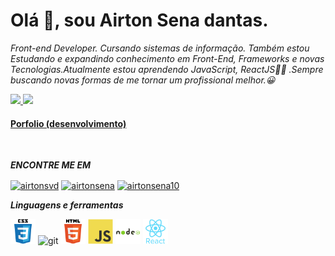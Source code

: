 # Olá 👋, sou Airton Sena dantas.

_Front-end Developer. Cursando sistemas de informação. Também estou Estudando e expandindo conhecimento em Front-End, Frameworks e novas Tecnologias.Atualmente estou aprendendo JavaScript, ReactJS✊🏽 .Sempre buscando novas formas de me tornar um profissional
melhor.😀_

<div>
  <a href="https://github.com/airtonsena10">
  <img height="170em" src="https://github-readme-stats.vercel.app/api?username=airtonsena10&show_icons=true&theme=nord&include_all_commits=true&count_private=true" />
  <img height="170em" src="https://github-readme-stats.vercel.app/api/top-langs/?username=airtonsena10&layout=compact&langs_count=16&theme=nord"/>
</div>
 

  #### [Porfolio (desenvolvimento)](https://airtonfolio.vercel.app/)

 </br>

_**ENCONTRE ME EM**_

<p align="left">
   
<a href="https://twitter.com/airtonsvd" target="blank"><img align="center" src="https://cdn.jsdelivr.net/npm/simple-icons@3.0.1/icons/twitter.svg" alt="airtonsvd" height="30" width="40" /></a>
<a href="https://www.linkedin.com/in/airtonsena/" target="blank"><img align="center" src="https://cdn.jsdelivr.net/npm/simple-icons@3.0.1/icons/linkedin.svg" alt="airtonsena" height="30" width="40" /></a>
<a href="https://www.instagram.com/airtonsena10/" target="blank"><img align="center" src="https://cdn.jsdelivr.net/npm/simple-icons@3.0.1/icons/instagram.svg" alt="airtonsena10" height="30" width="40" /></a>
</p>

_**Linguagens e ferramentas**_

<p align="left">
<img src="https://raw.githubusercontent.com/devicons/devicon/master/icons/css3/css3-original-wordmark.svg" alt="css3" width="40" height="40"/> 
<img src="https://www.vectorlogo.zone/logos/git-scm/git-scm-icon.svg" alt="git" width="40" height="40"/> 
<img src="https://raw.githubusercontent.com/devicons/devicon/master/icons/html5/html5-original-wordmark.svg" alt="html5" width="40" height="40"/>  
<img src="https://raw.githubusercontent.com/devicons/devicon/master/icons/javascript/javascript-original.svg" alt="javascript" width="40" height="40"/> 
<img src="https://raw.githubusercontent.com/devicons/devicon/master/icons/nodejs/nodejs-original-wordmark.svg" alt="nodejs" width="40" height="40"/> 
<img src="https://raw.githubusercontent.com/devicons/devicon/master/icons/react/react-original-wordmark.svg" alt="react" width="40" height="40"/>  </p>
